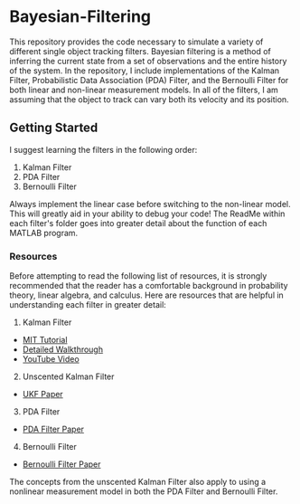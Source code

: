 # Bayesian-Filtering

This repository provides the code necessary to simulate a variety of different single object tracking filters. 
Bayesian filtering is a method of inferring the current state from a set of observations and the entire history of the 
system. In the repository, I include implementations of the Kalman Filter, Probabilistic Data Association (PDA) Filter, 
and the Bernoulli Filter for both linear and non-linear measurement models. In all of the filters, I am assuming that the 
object to track can vary both its velocity and its position.

## Getting Started

I suggest learning the filters in the following order:
1) Kalman Filter
2) PDA Filter
3) Bernoulli Filter

Always implement the linear case before switching to the non-linear model. This will greatly aid in your ability
to debug your code! The ReadMe within each filter's folder goes into greater detail about the function of each 
MATLAB program.

### Resources

Before attempting to read the following list of resources, it is strongly recommended that the reader has a comfortable
background in probability theory, linear algebra, and calculus. Here are resources that are helpful in understanding each 
filter in greater detail:
1) Kalman Filter
* [MIT Tutorial](http://web.mit.edu/kirtley/kirtley/binlustuff/literature/control/Kalman%20filter.pdf)
* [Detailed Walkthrough](https://www.kalmanfilter.net/default.aspx)
* [YouTube Video](https://youtu.be/FkCT_LV9Syk)

2) Unscented Kalman Filter
* [UKF Paper](https://www.seas.harvard.edu/courses/cs281/papers/unscented.pdf)

3) PDA Filter
* [PDA Filter Paper](http://citeseerx.ist.psu.edu/viewdoc/download?doi=10.1.1.212.383&rep=rep1&type=pdf)

4) Bernoulli Filter
* [Bernoulli Filter Paper](http://ba-ngu.vo-au.com/vo/RVVF_Bernoulli_TSP13.pdf)

The concepts from the unscented Kalman Filter also apply to using a nonlinear measurement model in both the PDA Filter and Bernoulli Filter.


